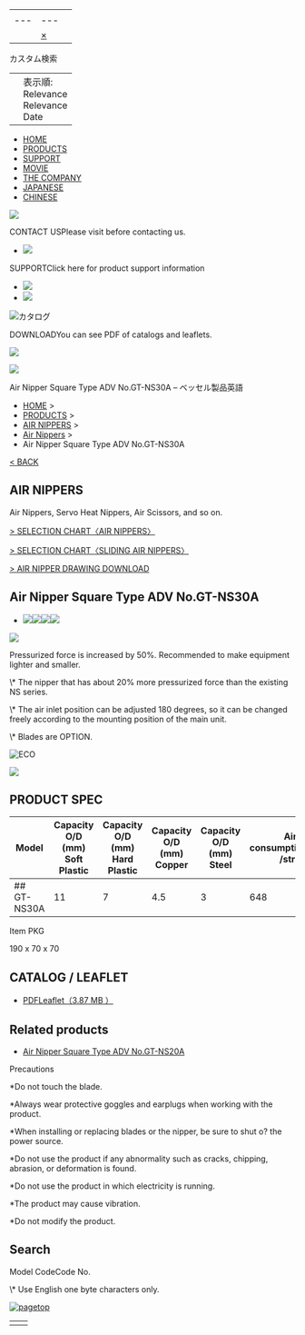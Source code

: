 |     |     |     |
| --- | --- | --- |
| |     |     |
| --- | --- |
|  | [×](javascript:void(0) "検索ボックスをクリア") | | 検索 |  |

カスタム検索

|     |     |
| --- | --- |
|  | 表示順:<br>Relevance<br>Relevance<br>Date |

- [HOME](https://www.vessel.co.jp/english/)
- [PRODUCTS](https://www.vessel.co.jp/english/#product)
- [SUPPORT](https://www.vessel.co.jp/english/support/)
- [MOVIE](https://www.vessel.co.jp/english/movie/)
- [THE COMPANY](https://www.vessel.co.jp/english/about/)
- [JAPANESE](https://www.vessel.co.jp/)
- [CHINESE](https://www.vessel.co.jp/chinese)

![](https://www.vessel.co.jp/english/assets/frontend/common/img/flow_nav_title.gif)

CONTACT USPlease visit before contacting us.

- [![](https://www.vessel.co.jp/english/assets/frontend/common/img/flow_nav_btn02.gif)](https://www.vessel.co.jp/english/privacy/index.html)

SUPPORTClick here for product support information

- [![](https://www.vessel.co.jp/english/assets/frontend/common/img/flow_nav_btn03.gif)](https://www.vessel.co.jp/english/support/)
- [![](https://www.vessel.co.jp/english/assets/frontend/common/img/flow_nav_btn04.gif)](https://www.vessel.co.jp/english/support/product/electric/form/)

![カタログ](https://www.vessel.co.jp/english/assets/frontend/common/img/flow_nav_title02.gif)

DOWNLOADYou can see PDF of catalogs and leaflets.

![](https://www.vessel.co.jp/english/assets/frontend/common/img/flow_nav_img01.png)

[![](https://www.vessel.co.jp/english/assets/frontend/common/img/flow_nav_btn05.gif)](https://www.vessel.co.jp/english/download/)

Air Nipper Square Type ADV No.GT-NS30A – ベッセル製品英語

- [HOME](https://www.vessel.co.jp/english/) >
- [PRODUCTS](https://www.vessel.co.jp/english/#product) >
- [AIR NIPPERS](https://www.vessel.co.jp/english/product/airnipper/) >
- [Air Nippers](https://www.vessel.co.jp/english/product/airnipper/airnipper) >
- Air Nipper Square Type ADV No.GT-NS30A

[< BACK](javascript:history.back();)

## AIR NIPPERS

Air Nippers, Servo Heat Nippers, Air Scissors, and so on.

[\> SELECTION CHART〈AIR NIPPERS〉](https://www.vessel.co.jp/english/support/product/airnipper/index.html)

[\> SELECTION CHART〈SLIDING AIR NIPPERS〉](https://www.vessel.co.jp/english/support/product/airnipper/index02.html)

[\> AIR NIPPER DRAWING DOWNLOAD](https://www.vessel.co.jp/english/support/product/airnipper/index03.html)

## Air Nipper Square Type ADV No.GT-NS30A

- [![](https://www.vessel.co.jp/assets/frontend/common/img/magicon.png)![](https://www.vessel.co.jp/userfiles/airnipper/GTNS30A.jpg)](https://www.vessel.co.jp/userfiles/airnipper/GTNS30A.jpg)[![](https://www.vessel.co.jp/assets/frontend/common/img/magicon.png)![](https://www.vessel.co.jp/userfiles/airnipper/GTNS30A.jpg)](https://www.vessel.co.jp/userfiles/airnipper/GTNS30A.jpg)


![](https://www.vessel.co.jp/userfiles/airnipper/GTNS30A.jpg)

Pressurized force is increased by 50%. Recommended to make equipment lighter and smaller.

\\* The nipper that has about 20% more pressurized force than the existing NS series.

\\* The air inlet position can be adjusted 180 degrees, so it can be changed freely according to the mounting position of the main unit.

\\* Blades are OPTION.

![ECO](https://www.vessel.co.jp/assets/frontend/product/handtools/img/icon_eco.png)

![](https://www.vessel.co.jp/userfiles/airnipper/GTNS30A.jpg)

## PRODUCT SPEC

| Model | Capacity O/D (mm) Soft Plastic | Capacity O/D (mm) Hard Plastic | Capacity O/D (mm) Copper | Capacity O/D (mm) Steel | Air consumption(cm3 /str.) | Air pressure(MPa) | Hose coupling | Overall Length(mm) | Weight(g) | Code No. |
| --- | --- | --- | --- | --- | --- | --- | --- | --- | --- | --- |
| ## GT-NS30A | 11 | 7 | 4.5 | 3 | 648 | 0.5～0.6 | Rc 1/8 | 170 | 686 | 360030 |

Item PKG

190 x 70 x 70

## CATALOG / LEAFLET

- [PDFLeaflet（3.87 MB ）](https://www.vessel.co.jp/userfiles/airnipper/NR20A_30A_fl_E.pdf)

## Related products

- [Air Nipper Square Type ADV No.GT-NS20A](https://www.vessel.co.jp/english/product/airnippers/360029)

Precautions

\*Do not touch the blade.

\*Always wear protective goggles and earplugs when working with the product.

\*When installing or replacing blades or the nipper, be sure to shut o? the power source.

\*Do not use the product if any abnormality such as cracks, chipping, abrasion, or deformation is found.

\*Do not use the product in which electricity is running.

\*The product may cause vibration.

\*Do not modify the product.

## Search

Model CodeCode No.

\\* Use English one byte characters only.

[![pagetop](https://www.vessel.co.jp/assets/frontend/common/img/pagetop.gif)](https://www.vessel.co.jp/english/product/airnippers/360030#top)

|     |     |
| --- | --- |
|  |  |